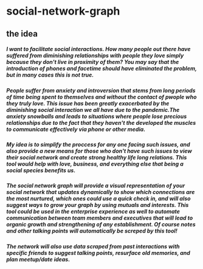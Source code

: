 # social-network-graph

## the idea
##### I want to facilitate social interactions. How many people out there have suffered from diminishing relationships with people they love simply because they don't live in proximity of them? You may say that the introduction of phones and facetime should have eliminated the problem, but in many cases this is not true. 

##### People suffer from anxiety and introversion that stems from long periods of time being spent to themselves and without the contact of pwople who they truly love. This issue has been greatly exacerbated by the diminishing social interaction we all have due to the pandemic.The anxiety snowballs and leads to situations where people lose precious relationships due to the fact that they haven't the developed the muscles to communicate effectively via phone or other media. 

##### My idea is to simplify the proccess for any one facing such issues, and also provide a new means for those who don't have such issues to view their social network and create strong healthy life long relations. This tool would help with love, business, and everything else that being a social species benefits us.

##### The social network graph will provide a visual representation of your social network that updates dynamically to show which connections are the most nurtured, which ones could use a quick check in, and will also suggest ways to grow your graph by using mutuals and interests. This tool could be used in the enterprise experience as well to automate communication between team members and executives that will lead to organic growth and strengthening of any establishment. Of course notes and other talking points will automatically be screped by this tool!

##### The network will also use data scraped from past interactions with specific friends to suggest talking points, resurface old memories, and plan meetup/date ideas.